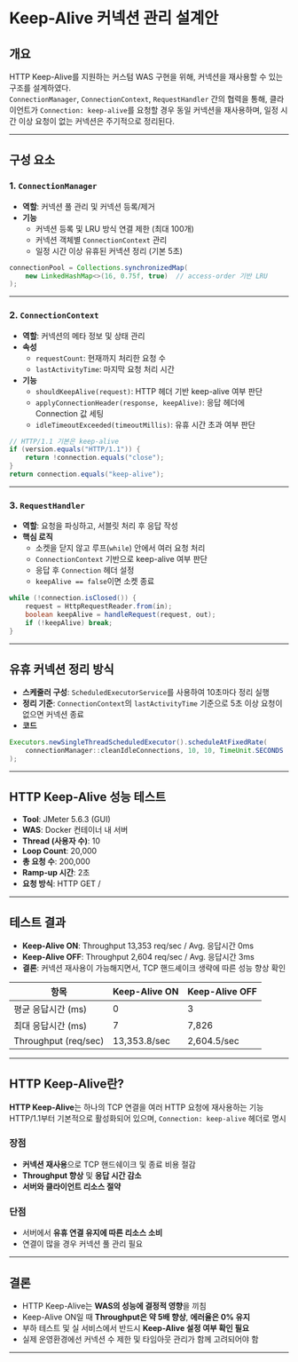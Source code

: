 # Keep-Alive 커넥션 관리 설계안

## 개요

HTTP Keep-Alive를 지원하는 커스텀 WAS 구현을 위해, 커넥션을 재사용할 수 있는 구조를 설계하였다.  
`ConnectionManager`, `ConnectionContext`, `RequestHandler` 간의 협력을 통해, 클라이언트가 `Connection: keep-alive`를 요청할 경우 동일 커넥션을 재사용하며, 일정 시간 이상 요청이 없는 커넥션은 주기적으로 정리된다.

---

## 구성 요소

### 1. `ConnectionManager`

- **역할**: 커넥션 풀 관리 및 커넥션 등록/제거
- **기능**
    - 커넥션 등록 및 LRU 방식 연결 제한 (최대 100개)
    - 커넥션 객체별 `ConnectionContext` 관리
    - 일정 시간 이상 유휴된 커넥션 정리 (기본 5초)

```java
connectionPool = Collections.synchronizedMap(
    new LinkedHashMap<>(16, 0.75f, true)  // access-order 기반 LRU
);
```

---

### 2. `ConnectionContext`

- **역할**: 커넥션의 메타 정보 및 상태 관리
- **속성**
    - `requestCount`: 현재까지 처리한 요청 수
    - `lastActivityTime`: 마지막 요청 처리 시간
- **기능**
    - `shouldKeepAlive(request)`: HTTP 헤더 기반 keep-alive 여부 판단
    - `applyConnectionHeader(response, keepAlive)`: 응답 헤더에 Connection 값 세팅
    - `idleTimeoutExceeded(timeoutMillis)`: 유휴 시간 초과 여부 판단

```java
// HTTP/1.1 기본은 keep-alive
if (version.equals("HTTP/1.1")) {
    return !connection.equals("close");
}
return connection.equals("keep-alive");
```

---

### 3. `RequestHandler`

- **역할**: 요청을 파싱하고, 서블릿 처리 후 응답 작성
- **핵심 로직**
    - 소켓을 닫지 않고 루프(`while`) 안에서 여러 요청 처리
    - `ConnectionContext` 기반으로 keep-alive 여부 판단
    - 응답 후 `Connection` 헤더 설정
    - `keepAlive == false`이면 소켓 종료

```java
while (!connection.isClosed()) {
    request = HttpRequestReader.from(in);
    boolean keepAlive = handleRequest(request, out);
    if (!keepAlive) break;
}
```

---

##  유휴 커넥션 정리 방식

- **스케줄러 구성**: `ScheduledExecutorService`를 사용하여 10초마다 정리 실행
- **정리 기준**: `ConnectionContext`의 `lastActivityTime` 기준으로 5초 이상 요청이 없으면 커넥션 종료
- **코드**

```java
Executors.newSingleThreadScheduledExecutor().scheduleAtFixedRate(
    connectionManager::cleanIdleConnections, 10, 10, TimeUnit.SECONDS
);
```

---

## HTTP Keep-Alive 성능 테스트

- **Tool**: JMeter 5.6.3 (GUI)
- **WAS**: Docker 컨테이너 내 서버
- **Thread (사용자 수)**: 10
- **Loop Count**: 20,000
- **총 요청 수**: 200,000
- **Ramp-up 시간**: 2초
- **요청 방식**: HTTP GET /

---

## 테스트 결과 

- **Keep-Alive ON**: Throughput 13,353 req/sec / Avg. 응답시간 0ms
- **Keep-Alive OFF**: Throughput 2,604 req/sec / Avg. 응답시간 3ms
- **결론**: 커넥션 재사용이 가능해지면서, TCP 핸드셰이크 생략에 따른 성능 향상 확인

| 항목                 | Keep-Alive ON           | Keep-Alive OFF          |
|----------------------|--------------------------|-------------------------|
| 평균 응답시간 (ms)   | 0                        | 3                       |
| 최대 응답시간 (ms)   | 7                        | 7,826                   |
| Throughput (req/sec) | 13,353.8/sec             | 2,604.5/sec             |
---

## HTTP Keep-Alive란?

**HTTP Keep-Alive**는 하나의 TCP 연결을 여러 HTTP 요청에 재사용하는 기능
HTTP/1.1부터 기본적으로 활성화되어 있으며, `Connection: keep-alive` 헤더로 명시

### 장점
- **커넥션 재사용**으로 TCP 핸드쉐이크 및 종료 비용 절감
- **Throughput 향상** 및 **응답 시간 감소**
- **서버와 클라이언트 리소스 절약**

### 단점
- 서버에서 **유휴 연결 유지에 따른 리소스 소비**
- 연결이 많을 경우 커넥션 풀 관리 필요

---

## 결론

- HTTP Keep-Alive는 **WAS의 성능에 결정적 영향**을 끼침
- Keep-Alive ON일 때 **Throughput은 약 5배 향상**, **에러율은 0% 유지**
- 부하 테스트 및 실 서비스에서 반드시 **Keep-Alive 설정 여부 확인 필요**
- 실제 운영환경에선 커넥션 수 제한 및 타임아웃 관리가 함께 고려되어야 함

---
